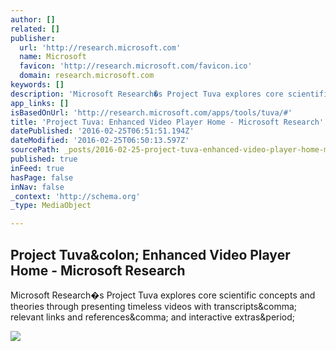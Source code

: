 ```yaml
---
author: []
related: []
publisher:
  url: 'http://research.microsoft.com'
  name: Microsoft
  favicon: 'http://research.microsoft.com/favicon.ico'
  domain: research.microsoft.com
keywords: []
description: 'Microsoft Research�s Project Tuva explores core scientific concepts and theories through presenting timeless videos with transcripts, relevant links and references, and interactive extras.'
app_links: []
isBasedOnUrl: 'http://research.microsoft.com/apps/tools/tuva/#'
title: 'Project Tuva: Enhanced Video Player Home - Microsoft Research'
datePublished: '2016-02-25T06:51:51.194Z'
dateModified: '2016-02-25T06:50:13.597Z'
sourcePath: _posts/2016-02-25-project-tuva-enhanced-video-player-home-microsoft-researc.md
published: true
inFeed: true
hasPage: false
inNav: false
_context: 'http://schema.org'
_type: MediaObject

---
```

<article style=""><h1>Project Tuva&amp;colon; Enhanced Video Player Home - Microsoft Research</h1><p>Microsoft Research�s Project Tuva explores core scientific concepts and theories through presenting timeless videos with transcripts&amp;comma; relevant links and references&amp;comma; and interactive extras&amp;period;</p><img src="http://research.microsoft.com/apps/tools/tuva/Images/Install.png" /></article>